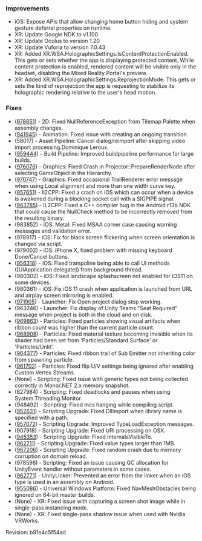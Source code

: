 ### Improvements

*   iOS: Expose APIs that allow changing home button hiding and system gesture deferral properties on runtime.
*   XR: Update Google NDK to v1.100
*   XR: Update Oculus to version 1.20
*   XR: Update Vuforia to version 7.0.43
*   XR: Added XR.WSA.HolographicSettings.IsContentProtectionEnabled. This gets or sets whether the app is displaying protected content. While content protection is enabled, rendered content will be visible only in the headset, disabling the Mixed Reality Portal's preview.
*   XR: Added XR.WSA.HolographicSettings.ReprojectionMode. This gets or sets the kind of reprojection the app is requesting to stabilize its holographic rendering relative to the user's head motion.

### Fixes

*   ([978651](https://issuetracker.unity3d.com/product/unity/issues/guid/978651/)) - 2D: Fixed NullReferenceException from Tilemap Palette when assembly changes.
*   ([941945](https://issuetracker.unity3d.com/product/unity/issues/guid/941945/)) - Animation: Fixed issue with creating an ongoing transition.
*   (58017) - Asset Pipeline: Cancel dialog/reimport after skipping video import processing.Dominique Leroux.
*   ([959444](https://issuetracker.unity3d.com/product/unity/issues/guid/959444/)) - Build Pipeline: Improved buildpipeline performance for large builds.
*   ([976076](https://issuetracker.unity3d.com/product/unity/issues/guid/976076/)) - Graphics: Fixed Crash in Projector::PrepareRenderNode after selecting GameObject in the Hierarchy.
*   ([970747](https://issuetracker.unity3d.com/product/unity/issues/guid/970747/)) - Graphics: Fixed occasional TrailRenderer error message when using Local alignment and more than one width curve key.
*   ([957651](https://issuetracker.unity3d.com/product/unity/issues/guid/957651/)) - Il2CPP: Fixed a crash on iOS which can occur when a device is awakened during a blocking socket call with a SIGPIPE signal.
*   ([963785](https://issuetracker.unity3d.com/product/unity/issues/guid/963785/)) - IL2CPP: Fixed a C++ compiler bug in the Android r13b NDK that could cause the NullCheck method to be incorrectly removed from the resulting binary.
*   (983852) - iOS: Metal: Fixed MSAA corner case causing warning messages and validation error.
*   (978917) - iOS: Fix for black screen flickering when screen orientation is changed via script.
*   (979002) - iOS: iPhone X, fixed problem with missing keyboard Done/Cancel buttons.
*   ([956318](https://issuetracker.unity3d.com/product/unity/issues/guid/956318/)) - iOS: Fixed trampoline being able to call UI methods (\[UIApplication delegate\]) from background thread.
*   (980302) - iOS: Fixed landscape splashscreen not enabled for iOS11 on some devices.
*   (980361) - iOS: Fix iOS 11 crash when application is launched from URL and airplay screen mirroring is enabled.
*   ([971905](https://issuetracker.unity3d.com/product/unity/issues/guid/971905/)) - Launcher: Fix Open project dialog stop working.
*   (963246) - Launcher: Fix display of Unity Teams "Seat Required" message when project is both in the cloud and on disk.
*   ([969863](https://issuetracker.unity3d.com/product/unity/issues/guid/969863/)) - Particles: Fixed particles showing visual artifacts when ribbon count was higher than the current particle count.
*   ([968908](https://issuetracker.unity3d.com/product/unity/issues/guid/968908/)) - Particles: Fixed material texture becoming invisible when its shader had been set from 'Particles/Standard Surface' or 'Particles/Unlit'.
*   ([964377](https://issuetracker.unity3d.com/product/unity/issues/guid/964377/)) - Particles: Fixed ribbon trail of Sub Emitter not inheriting color from spawning particle.
*   ([961702](https://issuetracker.unity3d.com/product/unity/issues/guid/961702/)) - Particles: Fixed flip U/V settings being ignored after enabling Custom Vertex Streams.
*   (None) - Scripting: Fixed issue with generic types not being collected correctly in Mono/.NET 2.x memory snapshot.
*   (827984) - Scripting: Fixed deadlocks and pauses when using System.Threading.Monitor.
*   (948492) - Scripting: Fixed mcs hanging while compiling script.
*   ([952631](https://issuetracker.unity3d.com/product/unity/issues/guid/952631/)) - Scripting Upgrade: Fixed DllImport when library name is specified with a path.
*   ([957072](https://issuetracker.unity3d.com/product/unity/issues/guid/957072/)) - Scripting Upgrade: Improved TypeLoadException messages.
*   (907918) - Scripting Upgrade: Fixed URI processing on OSX.
*   ([945353](https://issuetracker.unity3d.com/product/unity/issues/guid/945353/)) - Scripting Upgrade: Fixed InternalsVisibleTo.
*   ([962711](https://issuetracker.unity3d.com/product/unity/issues/guid/962711/)) - Scripting Upgrade: Fixed value types larger than 1MB.
*   ([967206](https://issuetracker.unity3d.com/product/unity/issues/guid/967206/)) - Scripting Upgrade: Fixed random crash due to memory corruption on domain reload.
*   (978596) - Scripting: Fixed an issue causing GC allocation for UnityEvent handler without parameters in some cases.
*   ([962771](https://issuetracker.unity3d.com/product/unity/issues/guid/962771/)) - UnityLinker: Prevented an error from the linker when an iOS type is used in an assembly on Android.
*   ([955086](https://issuetracker.unity3d.com/product/unity/issues/guid/955086/)) - Universal Windows Platform: Fixed NavMeshObstacles being ignored on 64-bit master builds.
*   (None) - XR: Fixed issue with capturing a screen shot image while in single-pass instancing mode.
*   (None) - XR: Fixed single-pass shadow issue when used with Nvidia VRWorks.

Revision: b91e4c5f54ad
